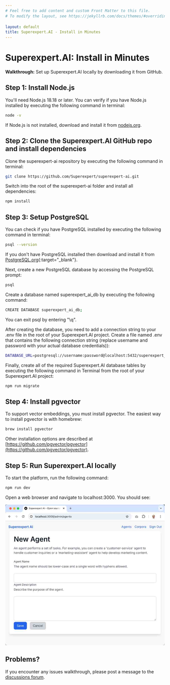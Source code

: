```yaml
---
# Feel free to add content and custom Front Matter to this file.
# To modify the layout, see https://jekyllrb.com/docs/themes/#overriding-theme-defaults

layout: default
title: Superexpert.AI - Install in Minutes
---
```



# Superexpert.AI: Install in Minutes

**Walkthrough:** Set up Superexpert.AI locally by downloading it from GitHub.

## Step 1: Install Node.js

You'll need Node.js 18.18 or later. You can verify if you have Node.js installed by executing the following command in terminal:

```bash
node -v
```
If Node.js is not installed, download and install it from [nodejs.org](https://nodejs.org/).

## Step 2: Clone the Superexpert.AI GitHub repo and install dependencies

Clone the superexpert-ai repository by executing the following command in terminal:

```bash
git clone https://github.com/Superexpert/superexpert-ai.git
```

Switch into the root of the superexpert-ai folder and install all dependencies:

```bash
npm install
```


## Step 3: Setup PostgreSQL

You can check if you have PostgreSQL installed by executing the following command in terminal:

```bash
psql --version
```

If you don't have PostgreSQL installed then download and install it from [PostgreSQL.org](https://www.postgresql.org/){:target="_blank"}.

Next, create a new PostgreSQL database by accessing the PostgreSQL prompt:

```bash
psql
```

Create a database named superexpert_ai_db by executing the following command:

```bash
CREATE DATABASE superexpert_ai_db;
```

You can exit psql by entering "\q".

After creating the database, you need to add a connection string to your .env file
in the root of your Superexpert.AI project. Create a file named .env that contains the following connection string (replace username and password with your actual database credentials)):

```bash
DATABASE_URL=postgresql://username:password@localhost:5432/superexpert_ai_db
```
Finally, create all of the required Superexpert.AI database tables by executing the following command in Terminal
from the root of your Superexpert.AI project:

```bash
npm run migrate
```

## Step 4: Install pgvector

To support vector embeddings, you must install pgvector. The easiest way to install pgvector is with homebrew:

```bash
brew install pgvector
```

Other installation options are described at [https://github.com/pgvector/pgvector](https://github.com/pgvector/pgvector).



## Step 5: Run Superexpert.AI locally

To start the platform, run the following command:

```bash
npm run dev
```

Open a web browser and navigate to localhost:3000. You should see:

![Working Superexpert AI](superexpert-ai-working.jpg)

## Problems?

If you encounter any issues walkthrough, please post a message to the [discussions forum](https://github.com/Superexpert/superexpert-ai/discussions).


